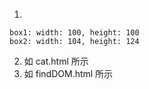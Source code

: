 1. 
```
box1: width: 100, height: 100
box2: width: 104, height: 124
```
2. 如 cat.html 所示
3. 如 findDOM.html 所示